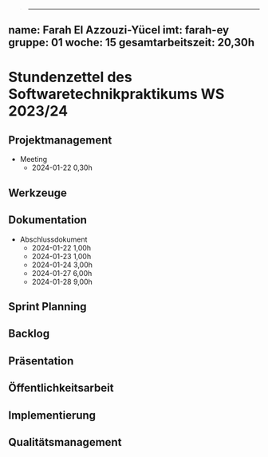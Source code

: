 > ---
name: Farah El Azzouzi-Yücel
imt: farah-ey
gruppe: 01
woche: 15
gesamtarbeitszeit: 20,30h
---

# Stundenzettel des Softwaretechnikpraktikums WS 2023/24

## Projektmanagement
- Meeting
  - 2024-01-22 0,30h


## Werkzeuge


## Dokumentation
- Abschlussdokument
  - 2024-01-22 1,00h
  - 2024-01-23 1,00h
  - 2024-01-24 3,00h
  - 2024-01-27 6,00h
  - 2024-01-28 9,00h
## Sprint Planning

## Backlog

## Präsentation

## Öffentlichkeitsarbeit

## Implementierung

## Qualitätsmanagement
